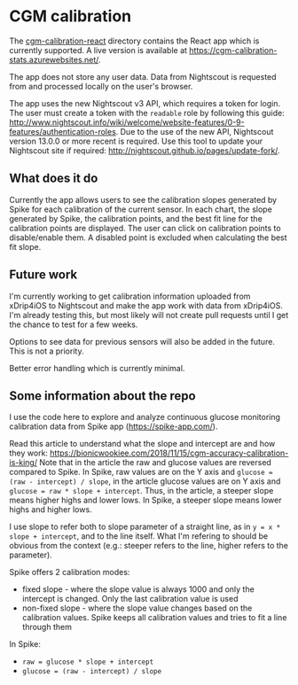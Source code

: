 # CGM calibration

The [cgm-calibration-react](cgm-calibration-react) directory contains the React app which is currently supported. A live version is available at https://cgm-calibration-stats.azurewebsites.net/. 

The app does not store any user data. Data from Nightscout is requested from and processed locally on the user's browser. 

The app uses the new Nightscout v3 API, which requires a token for login. The user must create a token with the `readable` role by following this guide: http://www.nightscout.info/wiki/welcome/website-features/0-9-features/authentication-roles. Due to the use of the new API, Nightscout version 13.0.0 or more recent is required. Use this tool to update your Nightscout site if required: http://nightscout.github.io/pages/update-fork/.

## What does it do

Currently the app allows users to see the calibration slopes generated by Spike for each calibration of the current sensor. In each chart, the slope generated by Spike, the calibration points, and the best fit line for the calibration points are displayed. The user can click on calibration points to disable/enable them. A disabled point is excluded when calculating the best fit slope. 



## Future work

I'm currently working to get calibration information uploaded from xDrip4iOS to Nightscout and make the app work with data from xDrip4iOS. I'm already testing this, but most likely will not create pull requests until I get the chance to test for a few weeks.

Options to see data for previous sensors will also be added in the future. This is not a priority.

Better error handling which is currently minimal.


## Some information about the repo

I use the code here to explore and analyze continuous glucose monitoring calibration data from Spike app (https://spike-app.com/). 

Read this article to understand what the slope and intercept are and how they work: https://bionicwookiee.com/2018/11/15/cgm-accuracy-calibration-is-king/
Note that in the article the raw and glucose values are reversed compared to Spike.
In Spike, raw values are on the Y axis and ``glucose = (raw - intercept) / slope``, in the article glucose values are on Y axis and ``glucose = raw * slope + intercept``. Thus, in the article, a steeper slope means higher highs and lower lows. In Spike, a steeper slope means lower highs and higher lows.

I use slope to refer both to slope parameter of a straight line, as in ``y = x * slope + intercept``, and to the line itself. What I'm refering to should be obvious from the context (e.g.: steeper refers to the line, higher refers to the parameter).

Spike offers 2 calibration modes:
- fixed slope - where the slope value is always 1000 and only the intercept is changed. Only the last calibration value is used
- non-fixed slope - where the slope value changes based on the calibration values. Spike keeps all calibration values and tries to fit a line through them

In Spike:
- ``raw = glucose * slope + intercept``
- ``glucose = (raw - intercept) / slope``
